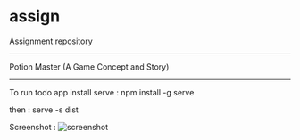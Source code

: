 # assign
Assignment repository

----------------------

Potion Master (A Game Concept and Story)

----------------------

To run todo app install serve : npm install -g serve

then : serve -s dist

Screenshot :
![screenshot](https://user-images.githubusercontent.com/88538752/179231748-64a9c504-4f99-4f1c-9a70-d64241ce31d2.png)
